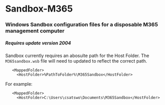 # Sandbox-M365
### Windows Sandbox configuration files for a disposable M365 management computer
##### Requires update version 2004
Sandbox currently requires an abosulte path for the Host Folder.  The `M365sandbox.wsb` file will need to updated to reflect the correct path.
```
   <MappedFolder>
     <HostFolder>%PathToFolder%\M365Sandbox</HostFolder>
```
For example:
```
   <MappedFolder>
     <HostFolder>C:\Users\csatswo\Documents\M365Sandbox</HostFolder>
```
